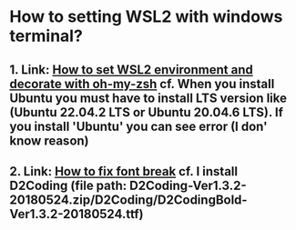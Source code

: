 # How to setting WSL2 with windows terminal?

## 1. Link: [How to set WSL2 environment and decorate with oh-my-zsh](https://velog.io/@ehrbs2021/Windows%ED%99%98%EA%B2%BD%EC%97%90%EC%84%9C-WSL2-Ubuntu%EC%97%90-%EB%A7%A5os-%ED%84%B0%EB%AF%B8%EB%84%90%EC%B2%98%EB%9F%BC-%EA%BE%B8%EB%AF%B8%EA%B8%B0-oh-my-zsh) cf. When you install Ubuntu you must have to install LTS version like (Ubuntu 22.04.2 LTS or Ubuntu 20.04.6 LTS). If you install 'Ubuntu' you can see error (I don' know reason)
## 2. Link: [How to fix font break](https://velog.io/@mythos/Windows-WSL-2-%ED%8F%B0%ED%8A%B8-%EA%B9%A8%EC%A7%90) cf. I install D2Coding (file path: D2Coding-Ver1.3.2-20180524.zip/D2Coding/D2CodingBold-Ver1.3.2-20180524.ttf)
